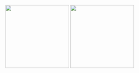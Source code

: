 <p>
  <picture>
    <source
      height=200
      srcset="https://github-readme-stats.vercel.app/api?username=m-hayabusa&show_icons=true&theme=dark&bg_color=161b22&hide_border=true&icon_color=178600"
      media="(prefers-color-scheme: dark)"
    />
    <source
      height=200
      srcset="https://github-readme-stats.vercel.app/api?username=m-hayabusa&show_icons=true&bg_color=f6f8fa&hide_border=true"
      media="(prefers-color-scheme: light), (prefers-color-scheme: no-preference)"
    />
    <img height=200 src="https://github-readme-stats.vercel.app/api?username=m-hayabusa&show_icons=true" />
  </picture>
    <picture>
    <source
      height=200
      srcset="https://github-readme-stats.vercel.app/api/top-langs?username=m-hayabusa&show_icons=true&theme=dark&bg_color=161b22&hide_border=true&icon_color=178600&layout=donut"
      media="(prefers-color-scheme: dark)"
    />
    <source
      height=200
      srcset="https://github-readme-stats.vercel.app/api/top-langs?username=m-hayabusa&show_icons=true&bg_color=f6f8fa&hide_border=true&layout=donut"
      media="(prefers-color-scheme: light), (prefers-color-scheme: no-preference)"
    />
    <img height=200 src="https://github-readme-stats.vercel.app/api/top-langs?username=m-hayabusa&show_icons=true&layout=donut" />
  </picture>
</p>

